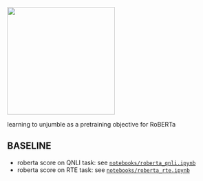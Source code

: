 <img src="https://media.giphy.com/media/xUOxeQdcBbmybIAjNm/giphy.gif" width="250" height="250" />

learning to unjumble as a pretraining objective for RoBERTa

## BASELINE
- roberta score on QNLI task: see [`notebooks/roberta_qnli.ipynb`](https://github.com/subhadarship/learning-to-unjumble/tree/master/notebooks/roberta_qnli.ipynb)
- roberta score on RTE task: see [`notebooks/roberta_rte.ipynb`](https://github.com/subhadarship/learning-to-unjumble/tree/master/notebooks/roberta_rte.ipynb)
